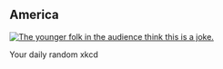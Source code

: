 ## America
[![The younger folk in the audience think this is a joke.](https://imgs.xkcd.com/comics/america.png)](https://xkcd.com/204/ "The younger folk in the audience think this is a joke.")

Your daily random xkcd
